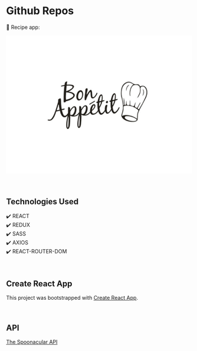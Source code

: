 # Github Repos

:strawberry: Recipe app:

<p align="center">
  <kbd>
    <img src="./src/public/bonApetit.png"></img>
  </kbd>
</p>

&nbsp;

## Technologies Used

✔️ REACT\
✔️ REDUX\
✔️ SASS\
✔️ AXIOS\
✔️ REACT-ROUTER-DOM

&nbsp;

## Create React App

This project was bootstrapped with [Create React App](https://github.com/facebook/create-react-app).

&nbsp;

## API

<a href="https://spoonacular.com/food-api/docs">The Spoonacular API</a>